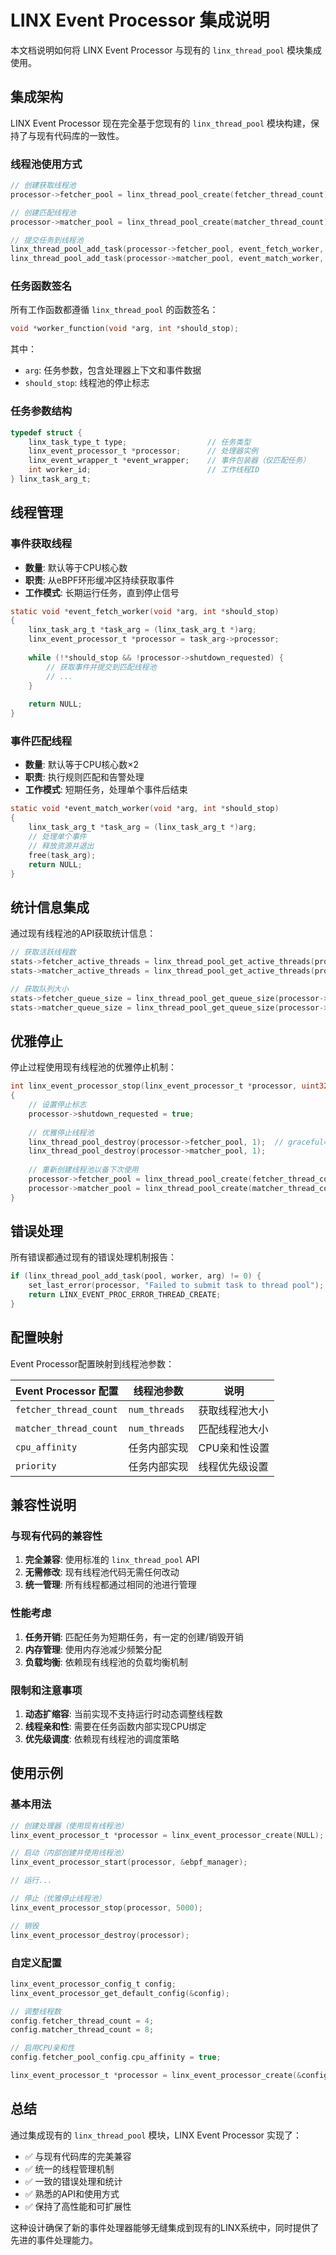 # LINX Event Processor 集成说明

本文档说明如何将 LINX Event Processor 与现有的 `linx_thread_pool` 模块集成使用。

## 集成架构

LINX Event Processor 现在完全基于您现有的 `linx_thread_pool` 模块构建，保持了与现有代码库的一致性。

### 线程池使用方式

```c
// 创建获取线程池
processor->fetcher_pool = linx_thread_pool_create(fetcher_thread_count);

// 创建匹配线程池  
processor->matcher_pool = linx_thread_pool_create(matcher_thread_count);

// 提交任务到线程池
linx_thread_pool_add_task(processor->fetcher_pool, event_fetch_worker, task_arg);
linx_thread_pool_add_task(processor->matcher_pool, event_match_worker, task_arg);
```

### 任务函数签名

所有工作函数都遵循 `linx_thread_pool` 的函数签名：
```c
void *worker_function(void *arg, int *should_stop);
```

其中：
- `arg`: 任务参数，包含处理器上下文和事件数据
- `should_stop`: 线程池的停止标志

### 任务参数结构

```c
typedef struct {
    linx_task_type_t type;                  // 任务类型
    linx_event_processor_t *processor;      // 处理器实例
    linx_event_wrapper_t *event_wrapper;    // 事件包装器（仅匹配任务）
    int worker_id;                          // 工作线程ID
} linx_task_arg_t;
```

## 线程管理

### 事件获取线程

- **数量**: 默认等于CPU核心数
- **职责**: 从eBPF环形缓冲区持续获取事件
- **工作模式**: 长期运行任务，直到停止信号

```c
static void *event_fetch_worker(void *arg, int *should_stop)
{
    linx_task_arg_t *task_arg = (linx_task_arg_t *)arg;
    linx_event_processor_t *processor = task_arg->processor;
    
    while (!*should_stop && !processor->shutdown_requested) {
        // 获取事件并提交到匹配线程池
        // ...
    }
    
    return NULL;
}
```

### 事件匹配线程

- **数量**: 默认等于CPU核心数×2
- **职责**: 执行规则匹配和告警处理
- **工作模式**: 短期任务，处理单个事件后结束

```c
static void *event_match_worker(void *arg, int *should_stop)
{
    linx_task_arg_t *task_arg = (linx_task_arg_t *)arg;
    // 处理单个事件
    // 释放资源并退出
    free(task_arg);
    return NULL;
}
```

## 统计信息集成

通过现有线程池的API获取统计信息：

```c
// 获取活跃线程数
stats->fetcher_active_threads = linx_thread_pool_get_active_threads(processor->fetcher_pool);
stats->matcher_active_threads = linx_thread_pool_get_active_threads(processor->matcher_pool);

// 获取队列大小
stats->fetcher_queue_size = linx_thread_pool_get_queue_size(processor->fetcher_pool);
stats->matcher_queue_size = linx_thread_pool_get_queue_size(processor->matcher_pool);
```

## 优雅停止

停止过程使用现有线程池的优雅停止机制：

```c
int linx_event_processor_stop(linx_event_processor_t *processor, uint32_t timeout_ms)
{
    // 设置停止标志
    processor->shutdown_requested = true;
    
    // 优雅停止线程池
    linx_thread_pool_destroy(processor->fetcher_pool, 1);  // graceful=1
    linx_thread_pool_destroy(processor->matcher_pool, 1);
    
    // 重新创建线程池以备下次使用
    processor->fetcher_pool = linx_thread_pool_create(fetcher_thread_count);
    processor->matcher_pool = linx_thread_pool_create(matcher_thread_count);
}
```

## 错误处理

所有错误都通过现有的错误处理机制报告：

```c
if (linx_thread_pool_add_task(pool, worker, arg) != 0) {
    set_last_error(processor, "Failed to submit task to thread pool");
    return LINX_EVENT_PROC_ERROR_THREAD_CREATE;
}
```

## 配置映射

Event Processor配置映射到线程池参数：

| Event Processor 配置 | 线程池参数 | 说明 |
|---------------------|-----------|------|
| `fetcher_thread_count` | `num_threads` | 获取线程池大小 |
| `matcher_thread_count` | `num_threads` | 匹配线程池大小 |
| `cpu_affinity` | 任务内部实现 | CPU亲和性设置 |
| `priority` | 任务内部实现 | 线程优先级设置 |

## 兼容性说明

### 与现有代码的兼容性

1. **完全兼容**: 使用标准的 `linx_thread_pool` API
2. **无需修改**: 现有线程池代码无需任何改动
3. **统一管理**: 所有线程都通过相同的池进行管理

### 性能考虑

1. **任务开销**: 匹配任务为短期任务，有一定的创建/销毁开销
2. **内存管理**: 使用内存池减少频繁分配
3. **负载均衡**: 依赖现有线程池的负载均衡机制

### 限制和注意事项

1. **动态扩缩容**: 当前实现不支持运行时动态调整线程数
2. **线程亲和性**: 需要在任务函数内部实现CPU绑定
3. **优先级调度**: 依赖现有线程池的调度策略

## 使用示例

### 基本用法

```c
// 创建处理器（使用现有线程池）
linx_event_processor_t *processor = linx_event_processor_create(NULL);

// 启动（内部创建并使用线程池）
linx_event_processor_start(processor, &ebpf_manager);

// 运行...

// 停止（优雅停止线程池）
linx_event_processor_stop(processor, 5000);

// 销毁
linx_event_processor_destroy(processor);
```

### 自定义配置

```c
linx_event_processor_config_t config;
linx_event_processor_get_default_config(&config);

// 调整线程数
config.fetcher_thread_count = 4;
config.matcher_thread_count = 8;

// 启用CPU亲和性
config.fetcher_pool_config.cpu_affinity = true;

linx_event_processor_t *processor = linx_event_processor_create(&config);
```

## 总结

通过集成现有的 `linx_thread_pool` 模块，LINX Event Processor 实现了：

- ✅ 与现有代码库的完美兼容
- ✅ 统一的线程管理机制  
- ✅ 一致的错误处理和统计
- ✅ 熟悉的API和使用方式
- ✅ 保持了高性能和可扩展性

这种设计确保了新的事件处理器能够无缝集成到现有的LINX系统中，同时提供了先进的事件处理能力。